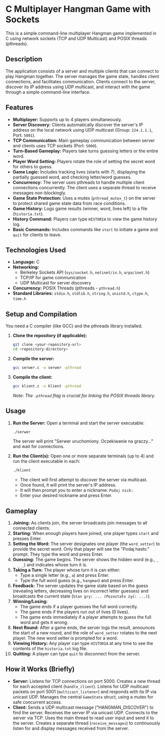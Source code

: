 # C Multiplayer Hangman Game with Sockets

This is a simple command-line multiplayer Hangman game implemented in C using network sockets (TCP and UDP Multicast) and POSIX threads (pthreads).

## Description

The application consists of a server and multiple clients that can connect to play Hangman together. The server manages the game state, handles client connections, and facilitates communication. Clients connect to the server, discover its IP address using UDP multicast, and interact with the game through a simple command-line interface.

## Features

*   **Multiplayer:** Supports up to 4 players simultaneously.
*   **Server Discovery:** Clients automatically discover the server's IP address on the local network using UDP multicast (Group: `224.1.1.1`, Port: `5001`).
*   **TCP Communication:** Main gameplay communication between server and clients uses TCP sockets (Port: `5000`).
*   **Turn-Based Gameplay:** Players take turns guessing letters or the entire word.
*   **Player Word Setting:** Players rotate the role of setting the secret word for others to guess.
*   **Game Logic:** Includes tracking lives (starts with 7), displaying the partially guessed word, and checking letter/word guesses.
*   **Concurrency:** The server uses pthreads to handle multiple client connections concurrently. The client uses a separate thread to receive messages non-blockingly.
*   **Game State Protection:** Uses a mutex (`pthread_mutex_t`) on the server to protect shared game state data from race conditions.
*   **Game History:** Logs game results (winner, word, lives left) to a file (`historia.txt`).
*   **History Command:** Players can type `HISTORIA` to view the game history log.
*   **Basic Commands:** Includes commands like `start` to initiate a game and `quit` for clients to leave.

## Technologies Used

*   **Language:** C
*   **Networking:**
    *   Berkeley Sockets API (`sys/socket.h`, `netinet/in.h`, `arpa/inet.h`)
    *   TCP/IP for game communication
    *   UDP Multicast for server discovery
*   **Concurrency:** POSIX Threads (pthreads - `pthread.h`)
*   **Standard Libraries:** `stdio.h`, `stdlib.h`, `string.h`, `unistd.h`, `ctype.h`, `time.h`

## Setup and Compilation

You need a C compiler (like GCC) and the pthreads library installed.

1.  **Clone the repository (if applicable):**
    ```bash
    git clone <your-repository-url>
    cd <repository-directory>
    ```
2.  **Compile the server:**
    ```bash
    gcc serwer.c -o serwer -pthread
    ```
3.  **Compile the client:**
    ```bash
    gcc klient.c -o klient -pthread
    ```
    *Note: The `-pthread` flag is crucial for linking the POSIX threads library.*

## Usage

1.  **Run the Server:**
    Open a terminal and start the server executable:
    ```bash
    ./serwer
    ```
    The server will print "Serwer uruchomiony. Oczekiwanie na graczy..." and wait for connections.

2.  **Run the Client(s):**
    Open one or more separate terminals (up to 4) and run the client executable in each:
    ```bash
    ./klient
    ```
    *   The client will first attempt to discover the server via multicast.
    *   Once found, it will print the server's IP address.
    *   It will then prompt you to enter a nickname: `Podaj nick: `
    *   Enter your desired nickname and press Enter.

## Gameplay

1.  **Joining:** As clients join, the server broadcasts join messages to all connected clients.
2.  **Starting:** When enough players have joined, one player types `start` and presses Enter.
3.  **Setting the Word:** The server designates one player (the `word_setter`) to provide the secret word. Only that player will see the "Podaj hasło:" prompt. They type the word and press Enter.
4.  **Guessing:** The game begins. The server shows the hidden word (e.g., `_ _ _ _`) and indicates whose turn it is.
5.  **Taking a Turn:** The player whose turn it is can either:
    *   Type a single letter (e.g., `a`) and press Enter.
    *   Type the full word guess (e.g., `hangman`) and press Enter.
6.  **Feedback:** The server updates the game state based on the guess (revealing letters, decreasing lives on incorrect letter guesses) and broadcasts the current state (`Stan gry: ... (Pozostało żyć: ...)`).
7.  **Winning/Losing:**
    *   The game ends if a player guesses the full word correctly.
    *   The game ends if the players run out of lives (0 lives).
    *   The game ends immediately if a player attempts to guess the full word and gets it wrong.
8.  **Next Round:** After a game ends, the server logs the result, announces the start of a new round, and the role of `word_setter` rotates to the next player. The new word setter is prompted for a word.
9.  **Viewing History:** Any player can type `HISTORIA` at any time to see the contents of the `historia.txt` log file.
10. **Quitting:** A player can type `quit` to disconnect from the server.

## How it Works (Briefly)

*   **Server:** Listens for TCP connections on port 5000. Creates a new thread for each accepted client (`handle_client`). Listens for UDP multicast packets on port 5001 (`multicast_listener`) and responds with its IP via unicast UDP. Manages the central `GameState` struct, using a mutex for safe concurrent access.
*   **Client:** Sends a UDP multicast message ("HANGMAN\_DISCOVER") to find the server. Receives the server IP via unicast UDP. Connects to the server via TCP. Uses the main thread to read user input and send it to the server. Creates a separate thread (`receive_messages`) to continuously listen for and display messages received from the server.
